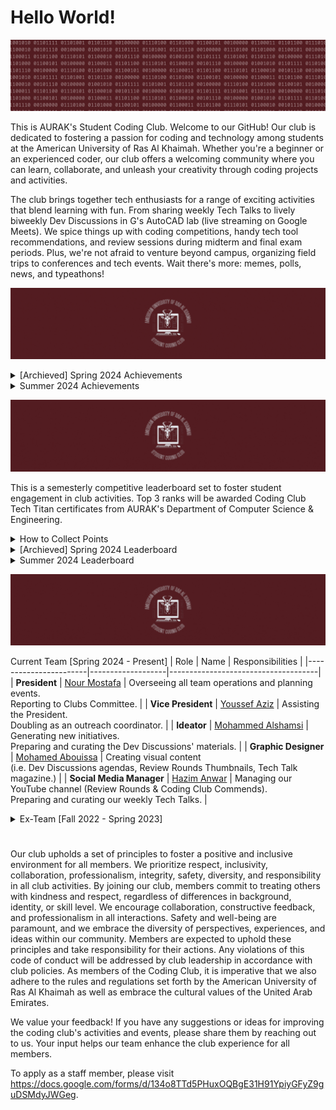 # Hello World!
![](motto.gif)

This is AURAK's Student Coding Club. Welcome to our GitHub! Our club is dedicated to fostering a passion for coding and technology among students at the American University of Ras Al Khaimah. Whether you're a beginner or an experienced coder, our club offers a welcoming community where you can learn, collaborate, and unleash your creativity through coding projects and activities.

The club brings together tech enthusiasts for a range of exciting activities that blend learning with fun. From sharing weekly Tech Talks to lively biweekly Dev Discussions in G's AutoCAD lab (live streaming on Google Meets). We spice things up with coding competitions, handy tech tool recommendations, and review sessions during midterm and final exam periods. Plus, we're not afraid to venture beyond campus, organizing field trips to conferences and tech events. Wait there's more: memes, polls, news, and typeathons!

![](plans.gif)

<details>
  <summary> [Archieved] Spring 2024 Achievements </summary>

- [x] Renovate all of the club's brand graphics.
- [x] Establish an online presence on Github, YouTube, and Email.
- [x] Advertise vacant positions. (x3) 
- [x] Hire a new management team.
- [x] Acquire department faculty sponsors.
- [x] Establish Tech Talks: the weekly news, announcements, projects, polls, and memes post.
- [x] Establish Dev Discussions: 4 meet-ups per semester where we cover some extracurricular CS topics.
- [x] Establish Review Rounds: the YT review videos posted to aid students in preparing for their midterms and finals at AURAK.
- [x] [Winning Most Active Student Club Award.](cert.png)

**Total number of Tech Talks posted: 8** <br>
**Total number of Dev Discussions hosted: 2** <br>
**Total number of Review Rounds posted: 4** <br>
**Total number of events organized: 0** <br>
**Total amount of budget used: 0 AED** <br>
</details>

<details>
  <summary> Summer 2024 Achievements </summary>

- [x] Hire a team of reviewers for Review Rounds.
- [x] Rebrand Tech Talk as a magazine. 

**Total number of Tech Talks posted: 1** <br>
**Total number of Dev Discussions hosted: 0** <br>
**Total number of Review Rounds posted: 2** <br>
**Total number of events organized: 0** <br>
**Total amount of budget used: 0 AED** <br>
</details>

![](leaderboard.gif)

This is a semesterly competitive leaderboard set to foster student engagement in club activities. Top 3 ranks will be awarded Coding Club Tech Titan certificates from AURAK's Department of Computer Science & Engineering.

<details>
  <summary> How to Collect Points</summary>

- **(5 pts)** for voting on weekly Tech Talk polls.
- **(10 pts)** for getting featured in the programming memes competition.
- **(10 pts)** for attending fortnightly Dev Discussions.
- **(10 pts)** for engaging in any requested volunteering activities.
- **(15 pts)** for getting 1st place in typeathons.
- **(15 pts)** for getting 1st place in a mentimeter question.
- **(15 pts)** for participating in official coding club competitions.
- **(20 pts)** for submitting a project to showcase in Dev Discussions.
- **(25 pts)** for winning a 1st, 2nd, or 3rd place in official coding club competitions.
</details>

<details>
  <summary>[Archieved] Spring 2024 Leaderboard</summary>

| Rank | Member     | Score |
|:----:|:----------:|:-----:|
|🏆| **Ahmed Abuhajjaj**   | **55** |
|🥈| **Muhammad Mbarak**  | **40** |
|🥈| **Maram Sabri**  | **40** |
|🥉| **Abdulghani Sabbagh**  | **35** |
| **4**| **Zohaa Khan** | **30** |
| **5**| **Fares Masarani**  | **20** |
| **5**| **Hinad Fransis**  | **20** |
| **6**| **Urita Sadallah**| **15** |
| **6**| **Abdullah Yousef**  | **15** |
| **6**| **Asma Aldhaibani**  | **15** |
| **7**| **Lina Abdalmajeed**  | **10** |
| **7**|  **Abin Devarajan**  | **10** |
| **7**| **Nada Mohamed**  | **10** |
| **8**| **Yousef Al Hayek**  | **5** |
| **8**| **Kirubel Mamo**  | **5** |
| **8**| **Abdelrahman Ahmed**  | **5** |
| **8**| **Aqsa Malik**  | **5** |
| **8**| **Ahaad Seif**  | **5** |

</details>

<details>
  <summary>Summer 2024 Leaderboard</summary>

| Rank | Member     | Score |
|:----:|:----------:|:-----:|
|🏆| **Abdulghani Sabbagh**  | **65** |
|🥈| **Tia Othman**  | **10** |
|🥈| **Zohaa Khan**  | **10** |
|🥈| **Ahmed Abuhajjaj**   | **10** |
|🥈| **Maram Sabri**  | **10** |
|🥈| **Abdullah Yousef**  | **10** |
|🥉| **Hassan Mashaal**  | **5** |
|🥉| **Ali Aldahmani**  | **5** |
|🥉| **Ahaad Seif**  | **5** |
|🥉| **Muhammad Mbarak**  | **5** |
|🥉| **Sulaiman Qeer**  | **5** |
|🥉| **Asma Aldhaibani**  | **5** |
|🥉| **Areeba Atique**  | **5** |
|🥉| **Abdulla Alshehhi**  | **5** |
|🥉| **Noora**  | **5** |

</details>

![](staff.gif)

Current Team [Spring 2024 - Present]
| Role                  | Name              | Responsibilities                    |
|-----------------------|-------------------|-------------------------------------|
| **President**         | [Nour Mostafa](https://github.com/Nour-MK)      | Overseeing all team operations and planning events. <br> Reporting to Clubs Committee. |
| **Vice President**    | [Youssef Aziz](https://github.com/YoussefAzizeldin)      | Assisting the President. <br> Doubling as an outreach coordinator. |
| **Ideator**           | [Mohammed Alshamsi](https://github.com/M-Alshamsi) | Generating new initiatives. <br> Preparing and curating the Dev Discussions' materials. |
| **Graphic Designer**  | [Mohamed Abouissa](https://github.com/Mohamed-Abouissa)  | Creating visual content <br> (i.e. Dev Discussions agendas, Review Rounds Thumbnails, Tech Talk magazine.) |
| **Social Media Manager** | [Hazim Anwar](https://github.com/win-x-u-r)    | Managing our YouTube channel (Review Rounds & Coding Club Commends). <br> Preparing and curating our weekly Tech Talks. |

<details>
  <summary>Ex-Team [Fall 2022 - Spring 2023]</summary>

| Role               | Name             | Responsibilities                       |
|--------------------|------------------|----------------------------------------|
| **President**      | Hinad Fransis    | Overseeing all operations and strategy. |
| **Vice President** | Ghaleb Aldoboni  | Assisting the President and managing internal affairs. |
| **Executive**      | Mai Mansour      | Executing strategic plans and projects. |
| **Executive**      | Mazin Khider     | Supporting the implementation of initiatives. |

</details>
  
#

Our club upholds a set of principles to foster a positive and inclusive environment for all members. We prioritize respect, inclusivity, collaboration, professionalism, integrity, safety, diversity, and responsibility in all club activities. By joining our club, members commit to treating others with kindness and respect, regardless of differences in background, identity, or skill level. We encourage collaboration, constructive feedback, and professionalism in all interactions. Safety and well-being are paramount, and we embrace the diversity of perspectives, experiences, and ideas within our community. Members are expected to uphold these principles and take responsibility for their actions. Any violations of this code of conduct will be addressed by club leadership in accordance with club policies. As members of the Coding Club, it is imperative that we also adhere to the rules and regulations set forth by the American University of Ras Al Khaimah as well as embrace the cultural values of the United Arab Emirates.

We value your feedback! If you have any suggestions or ideas for improving the coding club's activities and events, please share them by reaching out to us. Your input helps our team enhance the club experience for all members.

To apply as a staff member, please visit https://docs.google.com/forms/d/134o8TTd5PHuxOQBgE31H91YpiyGFyZ9guDSMdyJWGeg.
